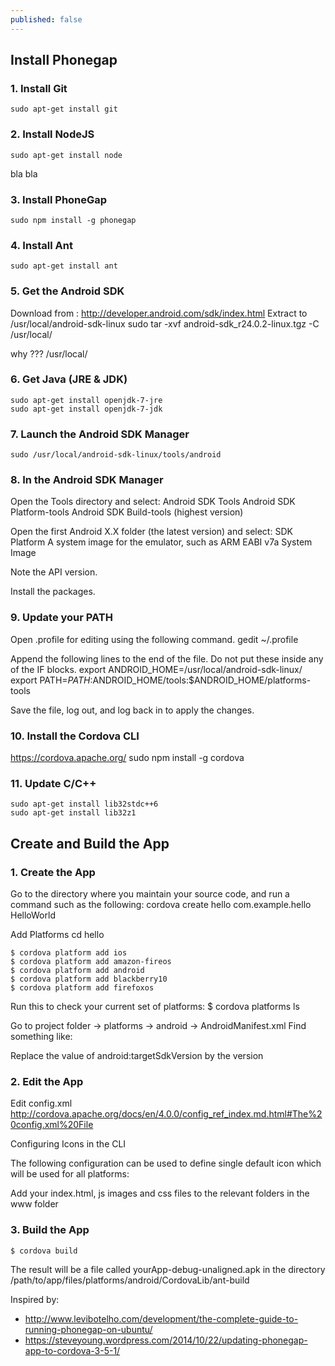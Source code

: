 ```yaml
---
published: false
---
```


## Install Phonegap

### 1. Install Git

	sudo apt-get install git

### 2. Install NodeJS

	sudo apt-get install node
    
bla bla

### 3. Install PhoneGap

	sudo npm install -g phonegap

### 4. Install Ant

	sudo apt-get install ant
    
### 5. Get the Android SDK

Download from :
	http://developer.android.com/sdk/index.html
Extract to /usr/local/android-sdk-linux
    sudo tar -xvf android-sdk_r24.0.2-linux.tgz -C /usr/local/
    
why ??? /usr/local/

### 6. Get Java (JRE & JDK)

	sudo apt-get install openjdk-7-jre
	sudo apt-get install openjdk-7-jdk

### 7. Launch the Android SDK Manager

	sudo /usr/local/android-sdk-linux/tools/android

### 8. In the Android SDK Manager

Open the Tools directory and select:
	Android SDK Tools
	Android SDK Platform-tools
	Android SDK Build-tools (highest version)

Open the first Android X.X folder (the latest version) and select:
	SDK Platform
	A system image for the emulator, such as ARM EABI v7a System Image

Note the API version.

Install the packages.

### 9. Update your PATH

Open .profile for editing using the following command.
	gedit ~/.profile

Append the following lines to the end of the file. Do not put these inside any of the IF blocks.
	export ANDROID_HOME=/usr/local/android-sdk-linux/
	export PATH=$PATH:$ANDROID_HOME/tools:$ANDROID_HOME/platforms-tools
    
Save the file, log out, and log back in to apply the changes.

### 10. Install the Cordova CLI

https://cordova.apache.org/
	sudo npm install -g cordova

### 11. Update C/C++

	sudo apt-get install lib32stdc++6
	sudo apt-get install lib32z1

## Create and Build the App

### 1. Create the App

Go to the directory where you maintain your source code, and run a command such as the following:
	cordova create hello com.example.hello HelloWorld

Add Platforms
	cd hello
    
    $ cordova platform add ios
    $ cordova platform add amazon-fireos
    $ cordova platform add android
    $ cordova platform add blackberry10
    $ cordova platform add firefoxos
    
Run this to check your current set of platforms:
	$ cordova platforms ls

Go to project folder -> platforms -> android -> AndroidManifest.xml
Find something like:
	<uses-sdk android:minSdkVersion="10" android:targetSdkVersion="19" />
    
Replace the value of android:targetSdkVersion by the version 

### 2. Edit the App

Edit config.xml
http://cordova.apache.org/docs/en/4.0.0/config_ref_index.md.html#The%20config.xml%20File

<platform name="android">
</platform>

Configuring Icons in the CLI

The following configuration can be used to define single default icon which will be used for all platforms:
	<icon src="res/icon.png" />


Add your index.html, js images and css files to the relevant folders in the www folder


### 3. Build the App

	$ cordova build

The result will be a file called yourApp-debug-unaligned.apk in the directory /path/to/app/files/platforms/android/CordovaLib/ant-build





Inspired by: 
- http://www.levibotelho.com/development/the-complete-guide-to-running-phonegap-on-ubuntu/
- https://steveyoung.wordpress.com/2014/10/22/updating-phonegap-app-to-cordova-3-5-1/






